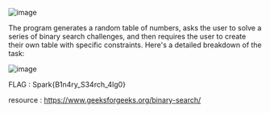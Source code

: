 ![image](https://github.com/user-attachments/assets/5729a11e-f55a-4feb-b758-692b7b7dc4f4)


The program generates a random table of numbers, asks the user to solve a series of binary search challenges, and then requires the user to create their own table with specific constraints. Here's a detailed breakdown of the task:

![image](https://github.com/user-attachments/assets/5e2cddc4-c4ea-4a89-bb59-3d9b2eaa976f)


FLAG : Spark{B1n4ry_S34rch_4lg0}

resource : https://www.geeksforgeeks.org/binary-search/

